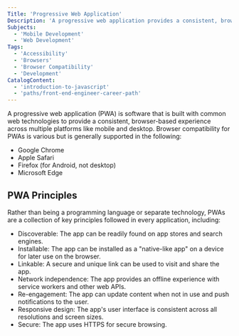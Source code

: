 ```yaml
---
Title: 'Progressive Web Application'
Description: 'A progressive web application provides a consistent, browser-based experience across multiple platforms like mobile and desktop.'
Subjects:
  - 'Mobile Development'
  - 'Web Development'
Tags:
  - 'Accessibility'
  - 'Browsers'
  - 'Browser Compatibility'
  - 'Development'
CatalogContent:
  - 'introduction-to-javascript'
  - 'paths/front-end-engineer-career-path'
---
```


<link rel="canonical" href="https://www.codecademy.com/resources/blog/what-is-a-progressive-web-application/" />

A progressive web application (PWA) is software that is built with common web technologies to provide a consistent, browser-based experience across multiple platforms like mobile and desktop. Browser compatibility for PWAs is various but is generally supported in the following:

- Google Chrome
- Apple Safari
- Firefox (for Android, not desktop)
- Microsoft Edge

## PWA Principles

Rather than being a programming language or separate technology, PWAs are a collection of key principles followed in every application, including:

- Discoverable: The app can be readily found on app stores and search engines.
- Installable: The app can be installed as a "native-like app" on a device for later use on the browser.
- Linkable: A secure and unique link can be used to visit and share the app.
- Network independence: The app provides an offline experience with service workers and other web APIs.
- Re-engagement: The app can update content when not in use and push notifications to the user.
- Responsive design: The app's user interface is consistent across all resolutions and screen sizes.
- Secure: The app uses HTTPS for secure browsing.
